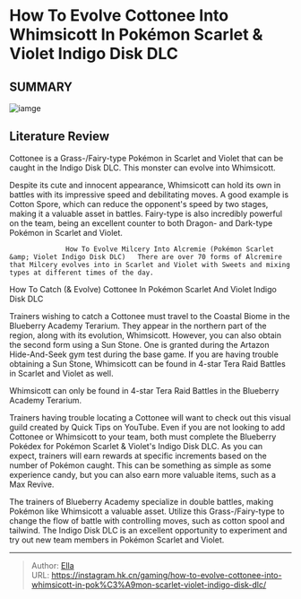 # How To Evolve Cottonee Into Whimsicott In Pokémon Scarlet &amp; Violet Indigo Disk DLC


## SUMMARY 

![iamge](https://static1.srcdn.com/wordpress/wp-content/uploads/2023/12/how-to-evolve-cottonee-into-whimsicott-in-pok-mon-scarlet-violet-indigo-disk-dlc.jpg)

## Literature Review

Cottonee is a Grass-/Fairy-type Pokémon in Scarlet and Violet that can be caught in the Indigo Disk DLC. This monster can evolve into Whimsicott.





Despite its cute and innocent appearance, Whimsicott can hold its own in battles with its impressive speed and debilitating moves. A good example is Cotton Spore, which can reduce the opponent&#39;s speed by two stages, making it a valuable asset in battles. Fairy-type is also incredibly powerful on the team, being an excellent counter to both Dragon- and Dark-type Pokémon in Scarlet and Violet.




                  How To Evolve Milcery Into Alcremie (Pokémon Scarlet &amp; Violet Indigo Disk DLC)   There are over 70 forms of Alcremire that Milcery evolves into in Scarlet and Violet with Sweets and mixing types at different times of the day.   


 How To Catch (&amp; Evolve) Cottonee In Pokémon Scarlet And Violet Indigo Disk DLC 
          

Trainers wishing to catch a Cottonee must travel to the Coastal Biome in the Blueberry Academy Terarium. They appear in the northern part of the region, along with its evolution, Whimsicott. However, you can also obtain the second form using a Sun Stone. One is granted during the Artazon Hide-And-Seek gym test during the base game. If you are having trouble obtaining a Sun Stone, Whimsicott can be found in 4-star Tera Raid Battles in Scarlet and Violet as well. 



Whimsicott can only be found in 4-star Tera Raid Battles in the Blueberry Academy Terarium.







          

Trainers having trouble locating a Cottonee will want to check out this visual guild created by Quick Tips on YouTube. Even if you are not looking to add Cottonee or Whimsicott to your team, both must complete the Blueberry Pokédex for Pokémon Scarlet &amp; Violet&#39;s Indigo Disk DLC. As you can expect, trainers will earn rewards at specific increments based on the number of Pokémon caught. This can be something as simple as some experience candy, but you can also earn more valuable items, such as a Max Revive.


 




The trainers of Blueberry Academy specialize in double battles, making Pokémon like Whimsicott a valuable asset. Utilize this Grass-/Fairy-type to change the flow of battle with controlling moves, such as cotton spool and tailwind. The Indigo Disk DLC is an excellent opportunity to experiment and try out new team members in Pokémon Scarlet and Violet.



---

> Author: [Ella](https://instagram.hk.cn/)  
> URL: https://instagram.hk.cn/gaming/how-to-evolve-cottonee-into-whimsicott-in-pok%C3%A9mon-scarlet-violet-indigo-disk-dlc/  

